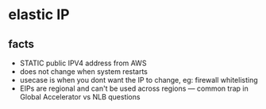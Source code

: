 # elastic IP

## facts

- STATIC public IPV4 address from AWS
- does not change when system restarts
- usecase is when you dont want the IP to change, eg: firewall whitelisting
- EIPs are regional and can't be used across regions — common trap in Global Accelerator vs NLB questions